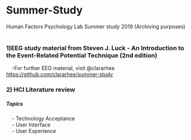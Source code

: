 # Summer-Study
Human Factors Psychology Lab Summer study 2019 (Archiving purposes) <br> 
<br> 
### 1)EEG study material from Steven J. Luck - An Introduction to the Event-Related Potential Technique (2nd edition) <br> 
&nbsp;&nbsp;&nbsp;     -For further EEG material, visit @clararhee https://github.com/clararhee/summer-study  <br>

### 2) HCI Literature review <br> 
##### Topics <br>
&nbsp;&nbsp;&nbsp; - Technology Acceptance <br>
&nbsp;&nbsp;&nbsp; - User Interface <br>
&nbsp;&nbsp;&nbsp; - User Experience <br>

